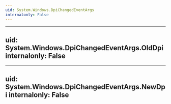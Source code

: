 ```yaml
---
uid: System.Windows.DpiChangedEventArgs
internalonly: False
---
```


---
uid: System.Windows.DpiChangedEventArgs.OldDpi
internalonly: False
---

---
uid: System.Windows.DpiChangedEventArgs.NewDpi
internalonly: False
---

